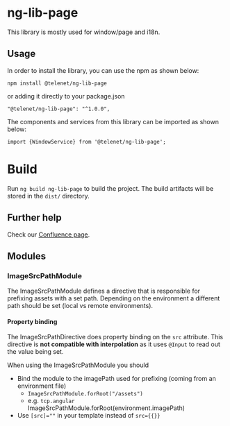 # ng-lib-page

This library is mostly used for window/page and i18n.

## Usage

In order to install the library, you can use the npm as shown below:

`npm install @telenet/ng-lib-page`

or adding it directly to your package.json

`"@telenet/ng-lib-page": "^1.0.0",`

The components and services from this library can be imported as shown below:

`import {WindowService} from '@telenet/ng-lib-page';`

# Build

Run `ng build ng-lib-page` to build the project. The build artifacts will be stored in the `dist/` directory.

## Further help

Check our [Confluence page](https://confluence.rel.apps.telenet.be/x/siJfEw).

## Modules

### ImageSrcPathModule

The ImageSrcPathModule defines a directive that is responsible for prefixing assets with a set path.
Depending on the environment a different path should be set (local vs remote environments).

#### Property binding

The ImageSrcPathDirective does property binding on the `src` attribute.
This directive is **not compatible with interpolation** as it uses `@Input` to read out the value being set.

When using the ImageSrcPathModule you should

- Bind the module to the imagePath used for prefixing (coming from an environment file)
  - `ImageSrcPathModule.forRoot("/assets")`
  - e.g. `tcp.angular` ImageSrcPathModule.forRoot(environment.imagePath)
- Use `[src]=""` in your template instead of `src={{}}`
